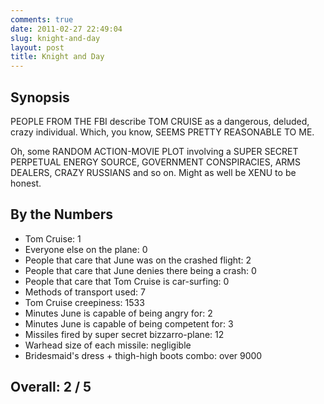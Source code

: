 ```yaml
---
comments: true
date: 2011-02-27 22:49:04
slug: knight-and-day
layout: post
title: Knight and Day
---
```


## Synopsis

PEOPLE FROM THE FBI describe TOM CRUISE as a dangerous, deluded, crazy individual.  Which, you know, SEEMS PRETTY REASONABLE TO ME.

Oh, some RANDOM ACTION-MOVIE PLOT involving a SUPER SECRET PERPETUAL ENERGY SOURCE, GOVERNMENT CONSPIRACIES, ARMS DEALERS, CRAZY RUSSIANS and so on.  Might as well be XENU to be honest.

## By the Numbers

  * Tom Cruise: 1
  * Everyone else on the plane: 0
  * People that care that June was on the crashed flight: 2
  * People that care that June denies there being a crash: 0
  * People that care that Tom Cruise is car-surfing: 0
  * Methods of transport used: 7
  * Tom Cruise creepiness: 1533
  * Minutes June is capable of being angry for: 2
  * Minutes June is capable of being competent for: 3
  * Missiles fired by super secret bizzarro-plane: 12
  * Warhead size of each missile: negligible
  * Bridesmaid's dress + thigh-high boots combo: over 9000

## Overall: 2 / 5
